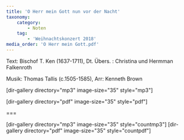 ```yaml
---
title: 'O Herr mein Gott nun vor der Nacht'
taxonomy:
    category:
        - Noten
    tag:
        - 'Weihnachtskonzert 2018'
media_order: 'O Herr mein Gott.pdf'
---
```


Text: Bischof T. Ken (1637-1711), Dt. Übers. : Christina und Hermman Falkenroth

Musik: Thomas Tallis (c.1505-1585), Arr: Kenneth Brown

[dir-gallery directory="mp3" image-size="35" style="mp3"]

[dir-gallery directory="pdf" image-size="35" style="pdf"]

===

[dir-gallery directory="mp3" image-size="35" style="countmp3"]
[dir-gallery directory="pdf" image-size="35" style="countpdf"]